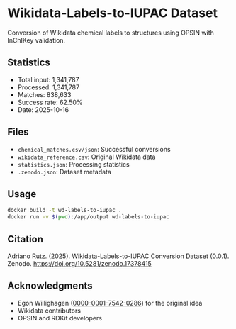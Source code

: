 # Wikidata-Labels-to-IUPAC Dataset

Conversion of Wikidata chemical labels to structures using OPSIN with InChIKey validation.

## Statistics

- Total input: 1,341,787
- Processed: 1,341,787
- Matches: 838,633
- Success rate: 62.50%
- Date: 2025-10-16

## Files

- `chemical_matches.csv/json`: Successful conversions
- `wikidata_reference.csv`: Original Wikidata data
- `statistics.json`: Processing statistics
- `.zenodo.json`: Dataset metadata

## Usage

```bash
docker build -t wd-labels-to-iupac .
docker run -v $(pwd):/app/output wd-labels-to-iupac
```

## Citation

Adriano Rutz. (2025). Wikidata-Labels-to-IUPAC Conversion Dataset (0.0.1). Zenodo. <https://doi.org/10.5281/zenodo.17378415>

## Acknowledgments

- Egon Willighagen ([0000-0001-7542-0286](https://orcid.org/0000-0001-7542-0286)) for the original idea
- Wikidata contributors
- OPSIN and RDKit developers
